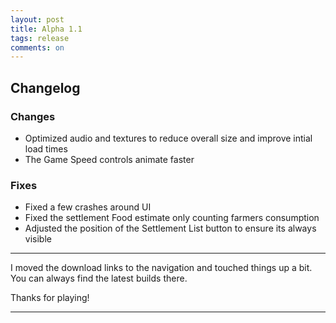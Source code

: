 ```yaml
---
layout: post
title: Alpha 1.1
tags: release
comments: on
---
```


## Changelog

### Changes

* Optimized audio and textures to reduce overall size and improve intial load times
* The Game Speed controls animate faster

### Fixes

* Fixed a few crashes around UI
* Fixed the settlement Food estimate only counting farmers consumption
* Adjusted the position of the Settlement List button to ensure its always visible

---

I moved the download links to the navigation and touched things up a bit. You can always find the latest builds there.

Thanks for playing!

---

[alpha1-zoomedout]: /public/images/posts/16MAY19/alpha1-zoomedout.jpg
[alpha1-settlement]: /public/images/posts/16MAY19/alpha1-settlement.jpg
[alpha1-building]: /public/images/posts/16MAY19/alpha1-building.jpg
[alpha1-character]: /public/images/posts/16MAY19/alpha1-character.jpg
[alpha1-transfer]: /public/images/posts/16MAY19/alpha1-transfer.jpg
[alpha1-moving]: /public/images/posts/16MAY19/alpha1-moving.jpg
[alpha1-rankings]: /public/images/posts/16MAY19/alpha1-rankings.jpg
